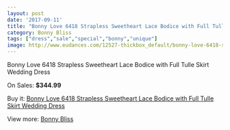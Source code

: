 ```yaml
---
layout: post
date: '2017-09-11'
title: "Bonny Love 6418 Strapless Sweetheart Lace Bodice with Full Tulle Skirt Wedding Dress"
category: Bonny Bliss
tags: ["dress","sale","special","bonny","unique"]
image: http://www.eudances.com/12527-thickbox_default/bonny-love-6418-strapless-sweetheart-lace-bodice-with-full-tulle-skirt-wedding-dress.jpg
---
```

Bonny Love 6418 Strapless Sweetheart Lace Bodice with Full Tulle Skirt Wedding Dress

On Sales: **$344.99**
<a href="https://www.eudances.com/en/bonny-bliss/3866-bonny-love-6418-strapless-sweetheart-lace-bodice-with-full-tulle-skirt-wedding-dress.html"><amp-img layout="responsive" width="600" height="600" src="//www.eudances.com/12527-thickbox_default/bonny-love-6418-strapless-sweetheart-lace-bodice-with-full-tulle-skirt-wedding-dress.jpg" alt="Bonny Love 6418 Strapless Sweetheart Lace Bodice with Full Tulle Skirt Wedding Dress 0" /></a>
<a href="https://www.eudances.com/en/bonny-bliss/3866-bonny-love-6418-strapless-sweetheart-lace-bodice-with-full-tulle-skirt-wedding-dress.html"><amp-img layout="responsive" width="600" height="600" src="//www.eudances.com/12529-thickbox_default/bonny-love-6418-strapless-sweetheart-lace-bodice-with-full-tulle-skirt-wedding-dress.jpg" alt="Bonny Love 6418 Strapless Sweetheart Lace Bodice with Full Tulle Skirt Wedding Dress 1" /></a>
<a href="https://www.eudances.com/en/bonny-bliss/3866-bonny-love-6418-strapless-sweetheart-lace-bodice-with-full-tulle-skirt-wedding-dress.html"><amp-img layout="responsive" width="600" height="600" src="//www.eudances.com/12528-thickbox_default/bonny-love-6418-strapless-sweetheart-lace-bodice-with-full-tulle-skirt-wedding-dress.jpg" alt="Bonny Love 6418 Strapless Sweetheart Lace Bodice with Full Tulle Skirt Wedding Dress 2" /></a>

Buy it: [Bonny Love 6418 Strapless Sweetheart Lace Bodice with Full Tulle Skirt Wedding Dress](https://www.eudances.com/en/bonny-bliss/3866-bonny-love-6418-strapless-sweetheart-lace-bodice-with-full-tulle-skirt-wedding-dress.html "Bonny Love 6418 Strapless Sweetheart Lace Bodice with Full Tulle Skirt Wedding Dress")

View more: [Bonny Bliss](https://www.eudances.com/en/40-bonny-bliss "Bonny Bliss")